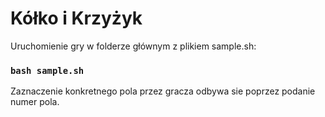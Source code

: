 # Kółko i Krzyżyk

Uruchomienie gry w folderze głównym z plikiem sample.sh:

### `bash sample.sh`

Zaznaczenie konkretnego pola przez gracza odbywa sie poprzez podanie numer pola.

